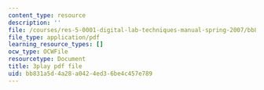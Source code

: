 ```yaml
---
content_type: resource
description: ''
file: /courses/res-5-0001-digital-lab-techniques-manual-spring-2007/bb831a5d4a28a0424ed36be4c457e789_cG6QrqS4ruQ.pdf
file_type: application/pdf
learning_resource_types: []
ocw_type: OCWFile
resourcetype: Document
title: 3play pdf file
uid: bb831a5d-4a28-a042-4ed3-6be4c457e789
---
```

